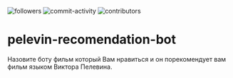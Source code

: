 ![followers](https://img.shields.io/github/followers/tesemnikov-av?label=Follow) ![commit-activity](https://img.shields.io/github/commit-activity/m/tesemnikov-av/pelevin-recomendation-bot) ![contributors](https://img.shields.io/github/contributors/tesemnikov-av/pelevin-recomendation-bot)

pelevin-recomendation-bot
=========================

Назовите боту фильм который Вам нравиться и он порекомендует вам фильм языком Виктора Пелевина.
